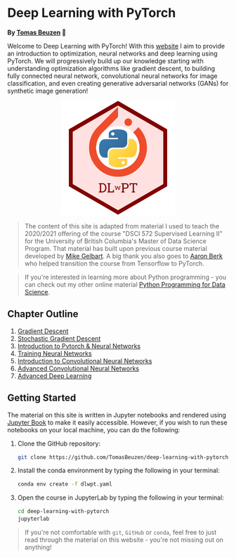 # Deep Learning with PyTorch

**By [Tomas Beuzen](https://www.tomasbeuzen.com/) 🚀**

Welcome to Deep Learning with PyTorch! With this [website](https://www.tomasbeuzen.com/deep-learning-with-pytorch/README.html) I aim to provide an introduction to optimization, neural networks and deep learning using PyTorch. We will progressively build up our knowledge starting with understanding optimization algorithms like gradient descent, to building fully connected neural network, convolutional neural networks for image classification, and even creating generative adversarial networks (GANs) for synthetic image generation!

<p align="center">
  <img src="docs/logo.png" width="260">
</p>

>The content of this site is adapted from material I used to teach the 2020/2021 offering of the course "DSCI 572 Supervised Learning II" for the University of British Columbia's Master of Data Science Program. That material has built upon previous course material developed by [Mike Gelbart](https://www.mikegelbart.com/). A big thank you also goes to [Aaron Berk](https://aaronberk.ca/) who helped transition the course from Tensorflow to PyTorch.

>If you're interested in learning more about Python programming - you can check out my other online material [Python Programming for Data Science](https://www.tomasbeuzen.com/python-programming-for-data-science/README.html).

## Chapter Outline

1. [Gradient Descent](chapters/chapter1_gradient-descent.ipynb)
2. [Stochastic Gradient Descent](chapters/chapter2_stochastic-gradient-descent.ipynb)
3. [Introduction to Pytorch & Neural Networks](chapters/chapter3_pytorch-neural-networks-pt1.ipynb)
4. [Training Neural Networks](chapters/chapter4_neural-networks-pt2.ipynb)
5. [Introduction to Convolutional Neural Networks](chapters/chapter5_cnns-pt1.ipynb)
6. [Advanced Convolutional Neural Networks](chapters/chapter6_cnns-pt2.ipynb)
7. [Advanced Deep Learning](chapters/chapter7_advanced-deep-learning.ipynb)

## Getting Started

The material on this site is written in Jupyter notebooks and rendered using [Jupyter Book](https://jupyterbook.org/intro.html) to make it easily accessible. However, if you wish to run these notebooks on your local machine, you can do the following:

1. Clone the GitHub repository:
   ```sh
   git clone https://github.com/TomasBeuzen/deep-learning-with-pytorch.git
   ```
2. Install the conda environment by typing the following in your terminal:
   ```sh
   conda env create -f dlwpt.yaml
   ```
3. Open the course in JupyterLab by typing the following in your terminal:
   ```sh
   cd deep-learning-with-pytorch
   jupyterlab
   ```

>If you're not comfortable with `git`, `GitHub` or `conda`, feel free to just read through the material on this website - you're not missing out on anything! 
